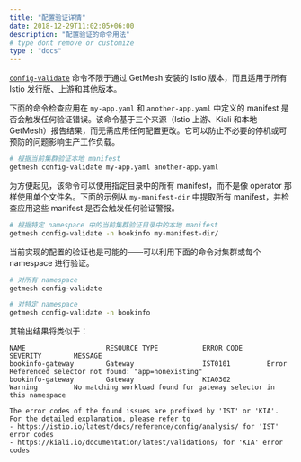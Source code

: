 ```yaml
---
title: "配置验证详情"
date: 2018-12-29T11:02:05+06:00
description: "配置验证的命令用法"
# type dont remove or customize
type : "docs"
---
```


[`config-validate`](/getmesh-cli/reference/getmesh_config-validate) 命令不限于通过 GetMesh 安装的 Istio 版本，而且适用于所有 Istio 发行版、上游和其他版本。

下面的命令检查应用在 `my-app.yaml` 和 `another-app.yaml` 中定义的 manifest 是否会触发任何验证错误。该命令基于三个来源（Istio 上游、Kiali 和本地 GetMesh）报告结果，而无需应用任何配置更改。它可以防止不必要的停机或可预防的问题影响生产工作负载。

```sh
# 根据当前集群验证本地 manifest
getmesh config-validate my-app.yaml another-app.yaml
```

为方便起见，该命令可以使用指定目录中的所有 manifest，而不是像 operator 那样使用单个文件名。下面的示例从 `my-manifest-dir` 中提取所有 manifest，并检查应用这些 manifest 是否会触发任何验证警报。

```sh
# 根据特定 namespace 中的当前集群验证目录中的本地 manifest
getmesh config-validate -n bookinfo my-manifest-dir/
```

当前实现的配置的验证也是可能的——可以利用下面的命令对集群或每个 namespace 进行验证。

```sh
# 对所有 namespace
getmesh config-validate
```

```sh
# 对特定 namespace
getmesh config-validate -n bookinfo
```

其输出结果将类似于：

```text
NAME                    RESOURCE TYPE           ERROR CODE      SEVERITY        MESSAGE
bookinfo-gateway        Gateway                 IST0101         Error           Referenced selector not found: "app=nonexisting"
bookinfo-gateway        Gateway                 KIA0302         Warning         No matching workload found for gateway selector in this namespace

The error codes of the found issues are prefixed by 'IST' or 'KIA'. For the detailed explanation, please refer to
- https://istio.io/latest/docs/reference/config/analysis/ for 'IST' error codes
- https://kiali.io/documentation/latest/validations/ for 'KIA' error codes
```

